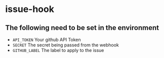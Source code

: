 # issue-hook

## The following need to be set in the environment

- `API_TOKEN` Your github API Token
- `SECRET` The secret being passed from the webhook
- `GITHUB_LABEL` The label to apply to the issue
